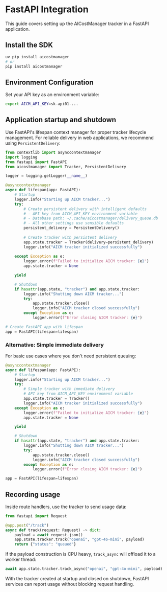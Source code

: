 # FastAPI Integration

This guide covers setting up the AICostManager tracker in a FastAPI
application.

## Install the SDK

```bash
uv pip install aicostmanager
# or
pip install aicostmanager
```

## Environment Configuration

Set your API key as an environment variable:

```bash
export AICM_API_KEY=sk-api01-...
```

## Application startup and shutdown

Use FastAPI's lifespan context manager for proper tracker lifecycle management.
For reliable delivery in web applications, we recommend using `PersistentDelivery`:

```python
from contextlib import asynccontextmanager
import logging
from fastapi import FastAPI
from aicostmanager import Tracker, PersistentDelivery

logger = logging.getLogger(__name__)

@asynccontextmanager
async def lifespan(app: FastAPI):
    # Startup
    logger.info("Starting up AICM tracker...")
    try:
        # Create persistent delivery with intelligent defaults
        # - API key from AICM_API_KEY environment variable
        # - Database path: ~/.cache/aicostmanager/delivery_queue.db
        # - All other settings use sensible defaults
        persistent_delivery = PersistentDelivery()
        
        # Create tracker with persistent delivery
        app.state.tracker = Tracker(delivery=persistent_delivery)
        logger.info("AICM tracker initialized successfully")
        
    except Exception as e:
        logger.error(f"Failed to initialize AICM tracker: {e}")
        app.state.tracker = None

    yield

    # Shutdown
    if hasattr(app.state, "tracker") and app.state.tracker:
        logger.info("Shutting down AICM tracker...")
        try:
            app.state.tracker.close()
            logger.info("AICM tracker closed successfully")
        except Exception as e:
            logger.error(f"Error closing AICM tracker: {e}")

# Create FastAPI app with lifespan
app = FastAPI(lifespan=lifespan)
```

### Alternative: Simple immediate delivery

For basic use cases where you don't need persistent queuing:

```python
@asynccontextmanager
async def lifespan(app: FastAPI):
    # Startup
    logger.info("Starting up AICM tracker...")
    try:
        # Simple tracker with immediate delivery
        # API key from AICM_API_KEY environment variable
        app.state.tracker = Tracker()
        logger.info("AICM tracker initialized successfully")
    except Exception as e:
        logger.error(f"Failed to initialize AICM tracker: {e}")
        app.state.tracker = None

    yield

    # Shutdown
    if hasattr(app.state, "tracker") and app.state.tracker:
        logger.info("Shutting down AICM tracker...")
        try:
            app.state.tracker.close()
            logger.info("AICM tracker closed successfully")
        except Exception as e:
            logger.error(f"Error closing AICM tracker: {e}")

app = FastAPI(lifespan=lifespan)
```

## Recording usage

Inside route handlers, use the tracker to send usage data:

```python
from fastapi import Request

@app.post("/track")
async def track(request: Request) -> dict:
    payload = await request.json()
    app.state.tracker.track("openai", "gpt-4o-mini", payload)
    return {"status": "queued"}
```

If the payload construction is CPU heavy, `track_async` will offload it to a
worker thread:

```python
await app.state.tracker.track_async("openai", "gpt-4o-mini", payload)
```

With the tracker created at startup and closed on shutdown, FastAPI services
can report usage without blocking request handling.
